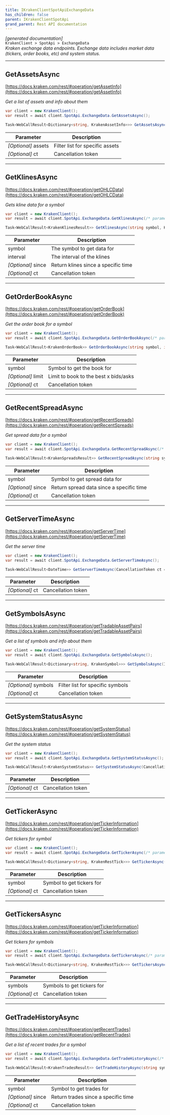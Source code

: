 ```yaml
---
title: IKrakenClientSpotApiExchangeData
has_children: false
parent: IKrakenClientSpotApi
grand_parent: Rest API documentation
---
```

*[generated documentation]*  
`KrakenClient > SpotApi > ExchangeData`  
*Kraken exchange data endpoints. Exchange data includes market data (tickers, order books, etc) and system status.*
  

***

## GetAssetsAsync  

[https://docs.kraken.com/rest/#operation/getAssetInfo](https://docs.kraken.com/rest/#operation/getAssetInfo)  
<p>

*Get a list of assets and info about them*  

```csharp  
var client = new KrakenClient();  
var result = await client.SpotApi.ExchangeData.GetAssetsAsync();  
```  

```csharp  
Task<WebCallResult<Dictionary<string, KrakenAssetInfo>>> GetAssetsAsync(IEnumerable<string>? assets = default, CancellationToken ct = default);  
```  

|Parameter|Description|
|---|---|
|_[Optional]_ assets|Filter list for specific assets|
|_[Optional]_ ct|Cancellation token|

</p>

***

## GetKlinesAsync  

[https://docs.kraken.com/rest/#operation/getOHLCData](https://docs.kraken.com/rest/#operation/getOHLCData)  
<p>

*Gets kline data for a symbol*  

```csharp  
var client = new KrakenClient();  
var result = await client.SpotApi.ExchangeData.GetKlinesAsync(/* parameters */);  
```  

```csharp  
Task<WebCallResult<KrakenKlinesResult>> GetKlinesAsync(string symbol, KlineInterval interval, DateTime? since = default, CancellationToken ct = default);  
```  

|Parameter|Description|
|---|---|
|symbol|The symbol to get data for|
|interval|The interval of the klines|
|_[Optional]_ since|Return klines since a specific time|
|_[Optional]_ ct|Cancellation token|

</p>

***

## GetOrderBookAsync  

[https://docs.kraken.com/rest/#operation/getOrderBook](https://docs.kraken.com/rest/#operation/getOrderBook)  
<p>

*Get the order book for a symbol*  

```csharp  
var client = new KrakenClient();  
var result = await client.SpotApi.ExchangeData.GetOrderBookAsync(/* parameters */);  
```  

```csharp  
Task<WebCallResult<KrakenOrderBook>> GetOrderBookAsync(string symbol, int? limit = default, CancellationToken ct = default);  
```  

|Parameter|Description|
|---|---|
|symbol|Symbol to get the book for|
|_[Optional]_ limit|Limit to book to the best x bids/asks|
|_[Optional]_ ct|Cancellation token|

</p>

***

## GetRecentSpreadAsync  

[https://docs.kraken.com/rest/#operation/getRecentSpreads](https://docs.kraken.com/rest/#operation/getRecentSpreads)  
<p>

*Get spread data for a symbol*  

```csharp  
var client = new KrakenClient();  
var result = await client.SpotApi.ExchangeData.GetRecentSpreadAsync(/* parameters */);  
```  

```csharp  
Task<WebCallResult<KrakenSpreadsResult>> GetRecentSpreadAsync(string symbol, DateTime? since = default, CancellationToken ct = default);  
```  

|Parameter|Description|
|---|---|
|symbol|Symbol to get spread data for|
|_[Optional]_ since|Return spread data since a specific time|
|_[Optional]_ ct|Cancellation token|

</p>

***

## GetServerTimeAsync  

[https://docs.kraken.com/rest/#operation/getServerTime](https://docs.kraken.com/rest/#operation/getServerTime)  
<p>

*Get the server time*  

```csharp  
var client = new KrakenClient();  
var result = await client.SpotApi.ExchangeData.GetServerTimeAsync();  
```  

```csharp  
Task<WebCallResult<DateTime>> GetServerTimeAsync(CancellationToken ct = default);  
```  

|Parameter|Description|
|---|---|
|_[Optional]_ ct|Cancellation token|

</p>

***

## GetSymbolsAsync  

[https://docs.kraken.com/rest/#operation/getTradableAssetPairs](https://docs.kraken.com/rest/#operation/getTradableAssetPairs)  
<p>

*Get a list of symbols and info about them*  

```csharp  
var client = new KrakenClient();  
var result = await client.SpotApi.ExchangeData.GetSymbolsAsync();  
```  

```csharp  
Task<WebCallResult<Dictionary<string, KrakenSymbol>>> GetSymbolsAsync(IEnumerable<string>? symbols = default, CancellationToken ct = default);  
```  

|Parameter|Description|
|---|---|
|_[Optional]_ symbols|Filter list for specific symbols|
|_[Optional]_ ct|Cancellation token|

</p>

***

## GetSystemStatusAsync  

[https://docs.kraken.com/rest/#operation/getSystemStatus](https://docs.kraken.com/rest/#operation/getSystemStatus)  
<p>

*Get the system status*  

```csharp  
var client = new KrakenClient();  
var result = await client.SpotApi.ExchangeData.GetSystemStatusAsync();  
```  

```csharp  
Task<WebCallResult<KrakenSystemStatus>> GetSystemStatusAsync(CancellationToken ct = default);  
```  

|Parameter|Description|
|---|---|
|_[Optional]_ ct|Cancellation token|

</p>

***

## GetTickerAsync  

[https://docs.kraken.com/rest/#operation/getTickerInformation](https://docs.kraken.com/rest/#operation/getTickerInformation)  
<p>

*Get tickers for symbol*  

```csharp  
var client = new KrakenClient();  
var result = await client.SpotApi.ExchangeData.GetTickerAsync(/* parameters */);  
```  

```csharp  
Task<WebCallResult<Dictionary<string, KrakenRestTick>>> GetTickerAsync(string symbol, CancellationToken ct = default);  
```  

|Parameter|Description|
|---|---|
|symbol|Symbol to get tickers for|
|_[Optional]_ ct|Cancellation token|

</p>

***

## GetTickersAsync  

[https://docs.kraken.com/rest/#operation/getTickerInformation](https://docs.kraken.com/rest/#operation/getTickerInformation)  
<p>

*Get tickers for symbols*  

```csharp  
var client = new KrakenClient();  
var result = await client.SpotApi.ExchangeData.GetTickersAsync(/* parameters */);  
```  

```csharp  
Task<WebCallResult<Dictionary<string, KrakenRestTick>>> GetTickersAsync(IEnumerable<string> symbols, CancellationToken ct = default);  
```  

|Parameter|Description|
|---|---|
|symbols|Symbols to get tickers for|
|_[Optional]_ ct|Cancellation token|

</p>

***

## GetTradeHistoryAsync  

[https://docs.kraken.com/rest/#operation/getRecentTrades](https://docs.kraken.com/rest/#operation/getRecentTrades)  
<p>

*Get a list of recent trades for a symbol*  

```csharp  
var client = new KrakenClient();  
var result = await client.SpotApi.ExchangeData.GetTradeHistoryAsync(/* parameters */);  
```  

```csharp  
Task<WebCallResult<KrakenTradesResult>> GetTradeHistoryAsync(string symbol, DateTime? since = default, CancellationToken ct = default);  
```  

|Parameter|Description|
|---|---|
|symbol|Symbol to get trades for|
|_[Optional]_ since|Return trades since a specific time|
|_[Optional]_ ct|Cancellation token|

</p>
